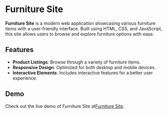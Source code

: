 # Furniture Site

**Furniture Site** is a modern web application showcasing various furniture items with a user-friendly interface. Built using HTML, CSS, and JavaScript, this site allows users to browse and explore furniture options with ease.

## Features

- **Product Listings**: Browse through a variety of furniture items.
- **Responsive Design**: Optimized for both desktop and mobile devices.
- **Interactive Elements**: Includes interactive features for a better user experience.

## Demo

Check out the live demo of Furniture Site at[Furniture Site](https://furniturehome1.netlify.app/).


